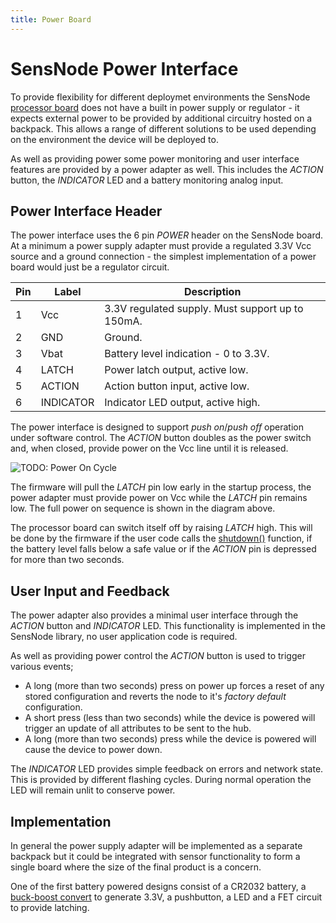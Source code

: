 ```yaml
---
title: Power Board
---
```

# SensNode Power Interface

To provide flexibility for different deploymet environments the SensNode [processor board](/pages/sensnode/cpuboard.html)
does not have a built in power supply or regulator - it expects external power to be provided by additional circuitry
hosted on a backpack. This allows a range of different solutions to be used depending on the environment the device
will be deployed to.

As well as providing power some power monitoring and user interface features are provided by a power adapter as well.
This includes the *ACTION* button, the *INDICATOR* LED and a battery monitoring analog input.

## Power Interface Header

The power interface uses the 6 pin *POWER* header on the SensNode board. At a minimum a power supply adapter must
provide a regulated 3.3V Vcc source and a ground connection - the simplest implementation of a power board would just
be a regulator circuit.

|Pin|Label    |Description                                     |
|---|---------|------------------------------------------------|
| 1 |Vcc      |3.3V regulated supply. Must support up to 150mA.|
| 2 |GND      |Ground.                                         |
| 3 |Vbat     |Battery level indication - 0 to 3.3V.           |
| 4 |LATCH    |Power latch output, active low.                 |
| 5 |ACTION   |Action button input, active low.                |
| 6 |INDICATOR|Indicator LED output, active high.              |

The power interface is designed to support *push on*/*push off* operation under software control. The *ACTION* button
doubles as the power switch and, when closed, provide power on the Vcc line until it is released.

![TODO: Power On Cycle]()

The firmware will pull the *LATCH* pin low early in the startup process, the power adapter must provide power on Vcc
while the *LATCH* pin remains low. The full power on sequence is shown in the diagram above.

The processor board can switch itself off by raising *LATCH* high. This will be done by the firmware if the user code
calls the [shutdown()](TODO) function, if the battery level falls below a safe value or if the *ACTION* pin is depressed
for more than two seconds.

## User Input and Feedback

The power adapter also provides a minimal user interface through the *ACTION* button and *INDICATOR* LED. This
functionality is implemented in the SensNode library, no user application code is required.

As well as providing power control the *ACTION* button is used to trigger various events;

  * A long (more than two seconds) press on power up forces a reset of any stored configuration and reverts the node
    to it's *factory default* configuration.
  * A short press (less than two seconds) while the device is powered will trigger an update of all attributes to be
    sent to the hub.
  * A long (more than two seconds) press while the device is powered will cause the device to power down.

The *INDICATOR* LED provides simple feedback on errors and network state. This is provided by different flashing cycles.
During normal operation the LED will remain unlit to conserve power.

## Implementation

In general the power supply adapter will be implemented as a separate backpack but it could be integrated with sensor
functionality to form a single board where the size of the final product is a concern.

One of the first battery powered designs consist of a CR2032 battery, a [buck-boost convert](https://en.wikipedia.org/wiki/Buck%E2%80%93boost_converter)
to generate 3.3V, a pushbutton, a LED and a FET circuit to provide latching.

